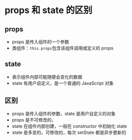 # props 和 state 的区别

## props

- props 是传入组件的一个参数
- 类组件：`this.props`包含该组件调用或定义的 props

## state

- 表示组件内部可能随便会变化的数据
- state 有用户自定义，是一个普通的 JavaScript 对象

## 区别

- props 是传入组件的参数，state 是用户自定义的对象
- props 是不可修改的，
- state 在组件内部创建，一般在 constructor 中初始化 state
- state 是多变的，可修改的，每次 setState 都是异步更新的
